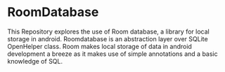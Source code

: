 # RoomDatabase
This Repository explores the use of Room database, a library for local storage in android. Roomdatabase is an abstraction layer over SQLite OpenHelper class.
Room makes local storage of data in android development a breeze as it makes use of simple annotations and a basic knowledge of SQL.
